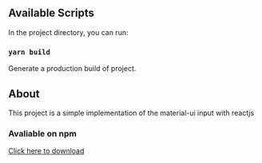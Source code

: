 ## Available Scripts

In the project directory, you can run:

### `yarn build`

Generate a production build of project.<br />

## About

This project is a simple implementation of the material-ui input with reactjs

### Avaliable on npm

[Click here to download](https://www.npmjs.com/package/react-material-input)
